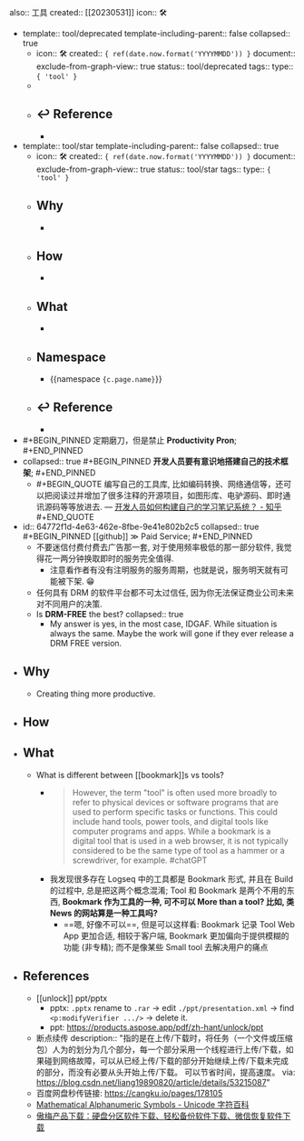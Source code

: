 also:: 工具
created:: [[20230531]]
icon:: 🛠

  - template:: tool/deprecated
    template-including-parent:: false
    collapsed:: true
    - icon:: 🛠
      created:: ``{ ref(date.now.format('YYYYMMDD')) }``
      document:: 
      exclude-from-graph-view:: true
      status:: tool/deprecated
      tags:: 
      type:: ``{ 'tool' }``
    -
    - ## ↩ Reference
      -
  - template:: tool/star
    template-including-parent:: false
    collapsed:: true
    - icon:: 🛠
      created:: ``{ ref(date.now.format('YYYYMMDD')) }``
      document:: 
      exclude-from-graph-view:: true
      status:: tool/star
      tags:: 
      type:: ``{ 'tool' }``
    - ## Why
      -
    - ## How
      -
    - ## What
      -
    - ## Namespace
      - {{namespace ``{c.page.name}``}}
    - ## ↩ Reference
      -
- #+BEGIN_PINNED
  定期磨刀，但是禁止 **Productivity Pron**;
  #+END_PINNED
- collapsed:: true
  #+BEGIN_PINNED
  **开发人员要有意识地搭建自己的技术框架**;
  #+END_PINNED
  - #+BEGIN_QUOTE
    编写自己的工具库, 比如编码转换、网络通信等，还可以把阅读过并增加了很多注释的开源项目，如图形库、电驴源码、即时通讯源码等等放进去.
    — [开发人员如何构建自己的学习笔记系统？ - 知乎](https://www.zhihu.com/question/273440522/answer/368778127)
    #+END_QUOTE
- id:: 64772f1d-4e63-462e-8fbe-9e41e802b2c5
  collapsed:: true
  #+BEGIN_PINNED
  [[github]] ≫ Paid Service;
  #+END_PINNED
  - 不要迷信付费付费去广告那一套, 对于使用频率极低的那一部分软件, 我觉得花一两分钟换取即时的服务完全值得.
    - 注意看作者有没有注明服务的服务周期，也就是说，服务明天就有可能被下架. 😁
  - 任何具有 DRM 的软件平台都不可太过信任, 因为你无法保证商业公司未来对不同用户的决策.
  - Is **DRM-FREE** the best?
    collapsed:: true
    - My answer is yes, in the most case, IDGAF. While situation is always the same. Maybe the work will gone if they ever release a DRM FREE version.
- ## Why
  - Creating thing more productive.
- ## How
- ## What
  - What is different between [[bookmark]]s vs tools?
    - > However, the term "tool" is often used more broadly to refer to physical devices or software programs that are used to perform specific tasks or functions. This could include hand tools, power tools, and digital tools like computer programs and apps. While a bookmark is a digital tool that is used in a web browser, it is not typically considered to be the same type of tool as a hammer or a screwdriver, for example.
      #chatGPT
    - 我发现很多存在 Logseq 中的工具都是 Bookmark 形式, 并且在 Build 的过程中, 总是把这两个概念混淆; Tool 和 Bookmark 是两个不用的东西, **Bookmark 作为工具的一种, 可不可以 More than a tool? 比如, 类 News 的网站算是一种工具吗?**
      - ==嗯, 好像不可以==, 但是可以这样看: Bookmark 记录 Tool Web App 更加合适, 相较于客户端, Bookmark 更加偏向于提供模糊的功能 (非专精); 而不是像某些 Small tool 去解决用户的痛点
- ## References
  - [[unlock]] ppt/pptx
    - pptx: `.pptx` rename to `.rar` -> edit `./ppt/presentation.xml` -> find `<p:modifyVerifier .../>` -> delete it.
    - ppt: https://products.aspose.app/pdf/zh-hant/unlock/ppt
  - 断点续传
    description:: "指的是在上传/下载时，将任务（一个文件或压缩包）人为的划分为几个部分，每一个部分采用一个线程进行上传/下载，如果碰到网络故障，可以从已经上传/下载的部分开始继续上传/下载未完成的部分，而没有必要从头开始上传/下载。 可以节省时间，提高速度。 via: https://blog.csdn.net/liang19890820/article/details/53215087"
  - 百度网盘秒传链接: https://cangku.io/pages/178105
  - [Mathematical Alphanumeric Symbols - Unicode 字符百科](https://unicode-table.com/cn/blocks/mathematical-alphanumeric-symbols/)
  - [傲梅产品下载：硬盘分区软件下载、轻松备份软件下载、微信恢复软件下载](https://www.aomeikeji.com/download.html)